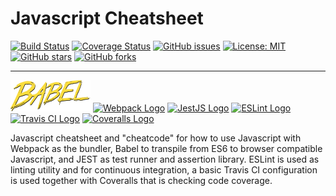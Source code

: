 # Javascript Cheatsheet
[![Build Status](https://travis-ci.org/ggjersund/JavascriptCheatsheet.svg?branch=master)](https://travis-ci.org/ggjersund/JavascriptCheatsheet)
[![Coverage Status](https://coveralls.io/repos/github/ggjersund/JavascriptCheatsheet/badge.svg?branch=master&service=github)](https://coveralls.io/github/ggjersund/JavascriptCheatsheet?branch=master&service=github)
[![GitHub issues](https://img.shields.io/github/issues/ggjersund/JavascriptCheatsheet)](https://github.com/ggjersund/JavascriptCheatsheet/issues)
[![License: MIT](https://img.shields.io/badge/License-MIT-yellow.svg)](https://opensource.org/licenses/MIT)
[![GitHub stars](https://img.shields.io/github/stars/ggjersund/JavascriptCheatsheet)](https://github.com/ggjersund/JavascriptCheatsheet/stargazers)
[![GitHub forks](https://img.shields.io/github/forks/ggjersund/JavascriptCheatsheet)](https://github.com/ggjersund/JavascriptCheatsheet/network)

---

[<img alt="BabelJS Logo" src="https://github.com/gilbarbara/logos/blob/master/logos/babel.svg" height="50">](https://babeljs.io/)
[<img alt="Webpack Logo" src="https://github.com/gilbarbara/logos/blob/master/logos/webpack.svg" height="50">](https://webpack.js.org/)
[<img alt="JestJS Logo" src="https://github.com/gilbarbara/logos/blob/master/logos/jest.svg" height="50">](https://jestjs.io/)
[<img alt="ESLint Logo" src="https://github.com/gilbarbara/logos/blob/master/logos/eslint.svg" height="50">](https://eslint.org/)
[<img alt="Travis CI Logo" src="https://github.com/gilbarbara/logos/blob/master/logos/travis-ci.svg" height="50">](https://travis-ci.org/)
[<img alt="Coveralls Logo" src="https://github.com/gilbarbara/logos/blob/master/logos/coveralls.svg" height="50">](https://coveralls.io/)

Javascript cheatsheet and "cheatcode" for how to use Javascript with Webpack as the bundler, Babel to transpile from ES6 to browser compatible Javascript, and JEST as test runner and assertion library. ESLint is used as linting utility and for continuous integration, a basic Travis CI configuration is used together with Coveralls that is checking code coverage.
